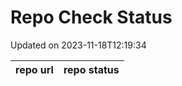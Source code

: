 # Repo Check Status

Updated on 2023-11-18T12:19:34

| repo url | repo status |
| -------- | -------- | 
